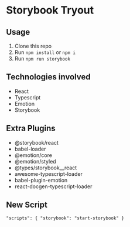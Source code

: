 # Storybook Tryout

## Usage

1. Clone this repo
2. Run `npm install` or `npm i`
3. Run `npm run storybook`

## Technologies involved
- React
- Typescript
- Emotion
- Storybook

##  Extra Plugins

- @storybook/react
- babel-loader
- @emotion/core
- @emotion/styled
- @types/storybook__react
- awesome-typescript-loader
- babel-plugin-emotion
- react-docgen-typescript-loader

## New Script

```
"scripts": { "storybook": "start-storybook" }
```
